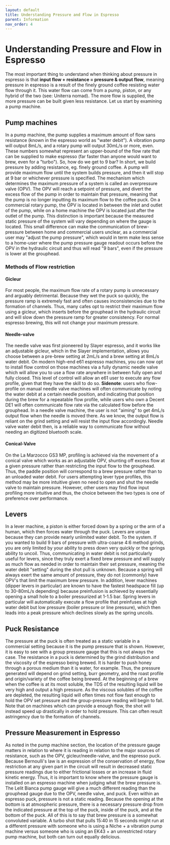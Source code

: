 ```yaml
---
layout: default
title: Understanding Pressure and Flow in Espresso
parent: Information
nav_order: 4
---
```


# Understanding Pressure and Flow in Espresso  

The most important thing to understand when thinking about pressure in espresso is that **input flow + resistance = pressure & output flow**, meaning pressure in espresso is a result of the finely ground coffee resisting water flow through it. This water flow can come from a pump, piston, or any hybrid of the two (see: Uniterra nomad). The more flow is supplied, the more pressure can be built given less resistance. Let us start by examining a pump machine.   

## Pump machines  

In a pump machine, the pump supplies a maximum amount of flow sans resistance (known in the espresso world as "water debit").  A vibration pump will output 8mL/s, and a rotary pump will output 30mL/s or more, even. These numbers somewhat represent an upper-bound of the flow rate that can be supplied to make espresso (far faster than anyone would want to brew, even for a "turbo").  So, how do we get to 9 bar? In short, we build pressure by adding resistance, eg. finely ground coffee.  A pump will provide maximum flow until the system builds pressure, and then it will stop at 9 bar or whichever pressure is specified. The mechanism which determines the maximum pressure of a system is called an overpressure valve (OPV). The OPV will reach a setpoint of pressure, and divert the excess flow of the pump in order to maintain that pressure, meaning that the pump is no longer inputting its maximum flow to the coffee puck. On a commercial rotary pump, the OPV is located in between the inlet and outlet of the pump, while on a home machine the OPV is located just after the outlet of the pump. This distinction is important because the measured static pressure of the system will vary depending on where the gauge is located. This small difference can make the communication of brew-pressure between home and commercial users unclear, as a commercial user may "adjust the pump pressure", which would in term make less sense to a home-user where the pump pressure gauge readout occurs before the OPV in the hydraulic circuit and thus will read "9 bars", even if the pressure is lower at the grouphead.  

### Methods of Flow restriction

#### Gicleur
For most people, the maximum flow rate of a rotary pump is unnecessary and arguably detrimental.  Because they wet the puck so quickly, the pressure ramp is extremely fast and often causes inconsistencies due to the formation of channels. Thus, many cafes opt to restrict their maximum flow using a gicleur, which inserts before the grouphead in the hydraulic circuit and will slow down the pressure ramp for greater consistency. For normal espresso brewing, this will not change your maximum pressure.

#### Needle-valve
The needle valve was first pioneered by Slayer espresso, and it works like an adjustable gicleur, which in the Slayer implementation, allows you choose between a pre-brew setting at 2mL/s and a brew setting at 8mL/s water debit. On modern high-end e61 espresso machines, you can now opt to install flow control on those machines via a fully dynamic needle valve which will allow you to use a flow rate anywhere in between fully open and fully closed. This level of control will allow an e61 user to execute any flow profile, given that they have the skill to do so. 
**Sidenote**: users who flow-profile on manual needle valve machines will often communicate by noting the water debit at a certain needle position, and indicating that position during the brew for a repeatable flow profile, while users who own a Decent DE1 will often communicate flow rate via the calculated flow before the grouphead. In a needle valve machine, the user is not "aiming" to get 4mL/s output flow when the needle is moved there. As we know, the output flow is reliant on the grind setting and will resist the input flow accordingly. Needle valve water debit then, is a reliable way to communicate flow without needing an digitized bluetooth scale.

#### Conical-Valve  

 On the La Marzocco GS3 MP, profiling is achieved via the movement of a conical valve which works as an adjustable OPV, shunting off excess flow at a given pressure rather than restricting the input flow to the grouphead. Thus, the paddle position will correspond to a brew pressure rather than to an unloaded water debit. For users attempting lever type profiles, this method may be more intuitive given no need to open and shut the needle valve to maintain pressure. However, other users may find flow input profiling more intuitive and thus, the choice between the two types is one of preference over performance.

## Levers

In a lever machine, a piston is either forced down by a spring or the arm of a human, which then forces water through the puck. Levers are unique because they can provide nearly unlimited water debit. To the system. If you wanted to build 9 bars of pressure with ultra-coarse 4:6 method grinds, you are only limited by your ability to press down very quickly or the springs ability to uncoil. Thus, communicating in water debit is not particularly useful for levers, since they truly exert a fixed brew pressure and will supply as much flow as needed in order to maintain their set pressure, meaning the water debit "setting" during the shot pull is unknown. Because a spring will always exert the same amount of pressure, they do not (commonly) have OPV's that limit the maximum brew pressure. In addition, lever machines (dipper levers in particular) are known to have the fastest headspace fill (up to 30-80mL/s depending) because preinfusion is achieved by essentially opening a small hole to a boiler pressurized at 1-1.5 bar. Spring levers in particular will automatically execute a flow profile that preinfuses at high water debit but low pressure (boiler pressure or line pressure), which then leads into a peak pressure which declines slowly as the spring uncoils. 

## Puck Resistance

The pressure at the puck is often treated as a static variable in a commercial setting because it is the pump pressure that is shown. However, it is easy to see with a group pressure gauge that this is not always the case. The resistance in a puck is determined by the grind distribution and the viscosity of the espresso being brewed. It is harder to push honey through a porous medium than it is water, for example. Thus, the pressure generated will depend on grind setting, burr geometry, and the roast profile and origin/variety of the coffee being brewed. At the beginning of a brew when the coffee is at its most soluble, the TDS of the resulting liquid will be very high and output a high pressure. As the viscous solubles of the coffee are depleted, the resulting liquid will often times not flow fast enough to hold the OPV set pressure and the group-pressure reading will begin to fall. Note that on machines which can provide a enough flow, the shot will instead speed up drastically in order to hold pressure. This can often result astringency due to the formation of channels. 

## Pressure Measurement in Espresso

As noted in the pump machine section, the location of the pressure gauge matters in relation to where it is reading in relation to the major sources of resistance, such as the OPV, gicleur/needle-valve, and the espresso puck. Because Bernoulli's law is an expression of the conservation of energy, flow restriction at any given part in the circuit will result in decreased static pressure readings due to either frictional losses or an increase in fluid kinetic energy. Thus, it is important to know where the pressure gauge is installed on an espresso machine when judging what the brew pressure is. The Lelit Bianca pump gauge will give a much different reading than the grouphead gauge due to the OPV, needle valve, and puck. Even within an espresso puck, pressure is not a static reading. Because the opening at the bottom is at atmospheric pressure, there is a necessary pressure drop from the indicated pressure at the top of the puck, inside of the puck, and at the bottom of the puck.  All of this is to say that brew pressure is a somewhat convoluted variable. A turbo shot that pulls 15:40 in 15 seconds might run at a different pressure with someone who is using a Niche + a vibration pump machine versus someone who is using an EK43 + an unrestricted rotary pump machine, but both can turn out equally delicious.



